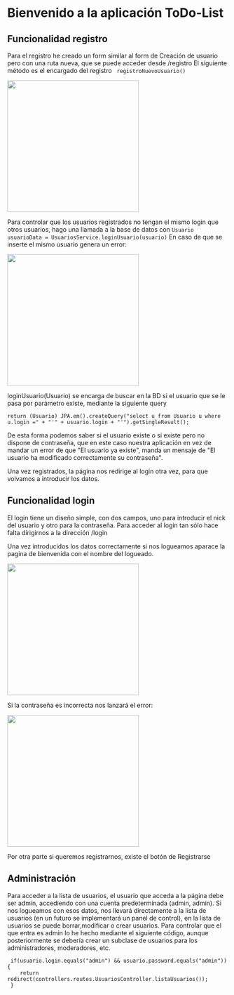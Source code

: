 # Bienvenido a la aplicación ToDo-List

## Funcionalidad registro

Para el registro he creado un form similar al form de Creación de usuario pero con una ruta nueva, que se puede acceder desde /registro
El siguiente método es el encargado del registro
```  registroNuevoUsuario() ```

<img src="https://scontent-mad1-1.xx.fbcdn.net/v/t1.0-9/14606401_10207131078055997_2875591396215274111_n.jpg?oh=ed1e844e0ebfbd7572f2125c15552ae7&oe=58AA54FB" height="300">

Para controlar que los usuarios registrados no tengan el mismo login que otros usuarios, hago una llamada a la base de datos con
``` Usuario usuarioData = UsuariosService.loginUsuario(usuario) ```
En caso de que se inserte el mismo usuario genera un error:

<img src="https://scontent-mad1-1.xx.fbcdn.net/v/t1.0-9/14601099_10207131077615986_4774162199891009147_n.jpg?oh=91bfc4a80b9ded84947cdb9ec3f50ff9&oe=58A6D852" height="300">
  
loginUsuario(Usuario) se encarga de buscar en la BD si el usuario que se le pasa por parámetro existe, mediante la siguiente query
```
return (Usuario) JPA.em().createQuery("select u from Usuario u where u.login =" + "'" + usuario.login + "'").getSingleResult();
```
De esta forma podemos saber si el usuario existe o si existe pero no dispone de contraseña, que en este caso nuestra aplicación en vez de
mandar un error de que "El usuario ya existe", manda un mensaje de "El usuario ha modificado correctamente su contraseña".

Una vez registrados, la página nos redirige al login otra vez, para que volvamos a introducir los datos. 

## Funcionalidad login
El login tiene un diseño simple, con dos campos, uno para introducir el nick del usuario y otro para la contraseña.
Para acceder al login tan sólo hace falta dirigirnos a la dirección /login

Una vez introducidos los datos correctamente si nos logueamos aparace la pagina de bienvenida con el nombre del logueado.

<img src="https://scontent-mad1-1.xx.fbcdn.net/v/t1.0-9/14517609_10207131077415981_6796341952681934955_n.jpg?oh=a175267fb99b7aa66538fff4ad9ea2a8&oe=58A6E16B" height="300">

Si la contraseña es incorrecta nos lanzará el error:

<img src="https://scontent-mad1-1.xx.fbcdn.net/v/t1.0-9/14492409_10207131077895993_926492743987855108_n.jpg?oh=22b70cd79e1e9c16eb0ab010c0027ef4&oe=58622E90" height="300">

Por otra parte si queremos registrarnos, existe el botón de Registrarse

## Administración
Para acceder a la lista de usuarios, el usuario que acceda a la página debe ser admin, accediendo con una cuenta predeterminada (admin, admin). Si nos logueamos con esos datos, nos llevará directamente a la lista de usuarios (en un futuro se implementará un panel de control), en la lista de usuarios se puede borrar,modificar o crear usuarios. Para controlar que el que entra es admin lo he hecho mediante el siguiente código, aunque posteriormente se debería crear un subclase de usuarios para los administradores, moderadores, etc.
```
 if(usuario.login.equals("admin") && usuario.password.equals("admin")){
    return redirect(controllers.routes.UsuariosController.listaUsuarios());
 }
 ```

